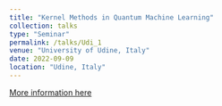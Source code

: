 ```yaml
---
title: "Kernel Methods in Quantum Machine Learning"
collection: talks
type: "Seminar"
permalink: /talks/Udi_1
venue: "University of Udine, Italy"
date: 2022-09-09
location: "Udine, Italy"
---
```


[More information here](https://github.com/Alex-Dell1/QML_Kernel_Methods)

